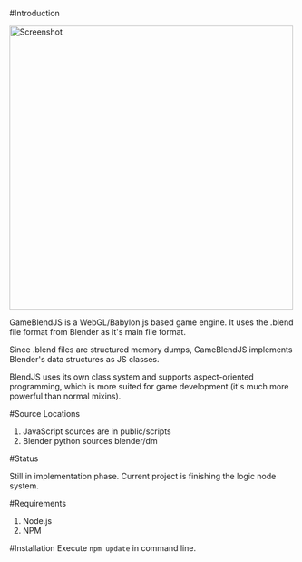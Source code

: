 #Introduction

<img alt="Screenshot" width="500" src="https://raw.githubusercontent.com/joeedh/gameblendjs/master/screenshot.png">
</img>

GameBlendJS is a WebGL/Babylon.js based game engine.  It 
uses the .blend file format from Blender as it's main file format.  

Since .blend files are structured memory dumps, GameBlendJS 
implements Blender's data structures as JS classes.

BlendJS uses its own class system and supports aspect-oriented
programming, which is more suited for game development (it's
much more powerful than normal mixins).

#Source Locations
1. JavaScript sources are in public/scripts
2. Blender python sources blender/dm

#Status

Still in implementation phase.  Current project
is finishing the logic node system.

#Requirements

1. Node.js
2. NPM

#Installation
Execute `npm update` in command line.
